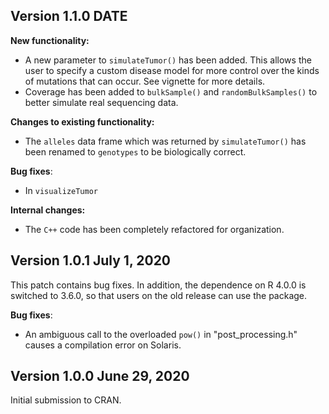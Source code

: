 ## Version 1.1.0 DATE  

**New functionality:**

  * A new parameter to `simulateTumor()` has been added. This allows the user to specify a custom disease model for more control over the kinds of mutations that can occur. See vignette for more details. 
  * Coverage has been added to `bulkSample()` and `randomBulkSamples()` to better simulate real sequencing data.

**Changes to existing functionality:**

  * The `alleles` data frame which was returned by `simulateTumor()` has been renamed to `genotypes` to be biologically correct. 

**Bug fixes**:

  * In `visualizeTumor`
  
**Internal changes:**

 * The `C++` code has been completely refactored for organization. 

## Version 1.0.1 July 1, 2020 

This patch contains bug fixes. In addition, the dependence on R 4.0.0 is switched to 3.6.0, so that users on the old release can use the package.

**Bug fixes**:

  * An ambiguous call to the overloaded `pow()` in "post_processing.h" causes a compilation error on Solaris. 

## Version 1.0.0 June 29, 2020

Initial submission to CRAN. 
